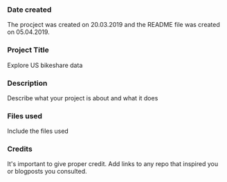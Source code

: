### Date created
The procject was created on 20.03.2019 and the README file was created on 05.04.2019.

### Project Title
Explore US bikeshare data

### Description
Describe what your project is about and what it does

### Files used
Include the files used

### Credits
It's important to give proper credit. Add links to any repo that inspired you or blogposts you consulted.
